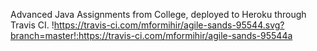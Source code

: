 Advanced Java Assignments from College, deployed to Heroku through Travis CI.
!https://travis-ci.com/mformihir/agile-sands-95544.svg?branch=master!:https://travis-ci.com/mformihir/agile-sands-95544a

